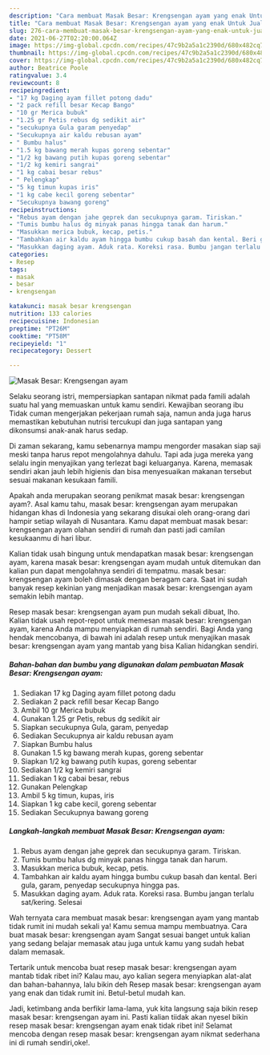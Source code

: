 ```yaml
---
description: "Cara membuat Masak Besar: Krengsengan ayam yang enak Untuk Jualan"
title: "Cara membuat Masak Besar: Krengsengan ayam yang enak Untuk Jualan"
slug: 276-cara-membuat-masak-besar-krengsengan-ayam-yang-enak-untuk-jualan
date: 2021-06-27T02:20:00.064Z
image: https://img-global.cpcdn.com/recipes/47c9b2a5a1c2390d/680x482cq70/masak-besar-krengsengan-ayam-foto-resep-utama.jpg
thumbnail: https://img-global.cpcdn.com/recipes/47c9b2a5a1c2390d/680x482cq70/masak-besar-krengsengan-ayam-foto-resep-utama.jpg
cover: https://img-global.cpcdn.com/recipes/47c9b2a5a1c2390d/680x482cq70/masak-besar-krengsengan-ayam-foto-resep-utama.jpg
author: Beatrice Poole
ratingvalue: 3.4
reviewcount: 8
recipeingredient:
- "17 kg Daging ayam fillet potong dadu"
- "2 pack refill besar Kecap Bango"
- "10 gr Merica bubuk"
- "1.25 gr Petis rebus dg sedikit air"
- "secukupnya Gula garam penyedap"
- "Secukupnya air kaldu rebusan ayam"
- " Bumbu halus"
- "1.5 kg bawang merah kupas goreng sebentar"
- "1/2 kg bawang putih kupas goreng sebentar"
- "1/2 kg kemiri sangrai"
- "1 kg cabai besar rebus"
- " Pelengkap"
- "5 kg timun kupas iris"
- "1 kg cabe kecil goreng sebentar"
- "Secukupnya bawang goreng"
recipeinstructions:
- "Rebus ayam dengan jahe geprek dan secukupnya garam. Tiriskan."
- "Tumis bumbu halus dg minyak panas hingga tanak dan harum."
- "Masukkan merica bubuk, kecap, petis."
- "Tambahkan air kaldu ayam hingga bumbu cukup basah dan kental. Beri gula, garam, penyedap secukupnya hingga pas."
- "Masukkan daging ayam. Aduk rata. Koreksi rasa. Bumbu jangan terlalu sat/kering. Selesai"
categories:
- Resep
tags:
- masak
- besar
- krengsengan

katakunci: masak besar krengsengan 
nutrition: 133 calories
recipecuisine: Indonesian
preptime: "PT26M"
cooktime: "PT58M"
recipeyield: "1"
recipecategory: Dessert

---
```



![Masak Besar: Krengsengan ayam](https://img-global.cpcdn.com/recipes/47c9b2a5a1c2390d/680x482cq70/masak-besar-krengsengan-ayam-foto-resep-utama.jpg)

Selaku seorang istri, mempersiapkan santapan nikmat pada famili adalah suatu hal yang memuaskan untuk kamu sendiri. Kewajiban seorang ibu Tidak cuman mengerjakan pekerjaan rumah saja, namun anda juga harus memastikan kebutuhan nutrisi tercukupi dan juga santapan yang dikonsumsi anak-anak harus sedap.

Di zaman  sekarang, kamu sebenarnya mampu mengorder masakan siap saji meski tanpa harus repot mengolahnya dahulu. Tapi ada juga mereka yang selalu ingin menyajikan yang terlezat bagi keluarganya. Karena, memasak sendiri akan jauh lebih higienis dan bisa menyesuaikan makanan tersebut sesuai makanan kesukaan famili. 



Apakah anda merupakan seorang penikmat masak besar: krengsengan ayam?. Asal kamu tahu, masak besar: krengsengan ayam merupakan hidangan khas di Indonesia yang sekarang disukai oleh orang-orang dari hampir setiap wilayah di Nusantara. Kamu dapat membuat masak besar: krengsengan ayam olahan sendiri di rumah dan pasti jadi camilan kesukaanmu di hari libur.

Kalian tidak usah bingung untuk mendapatkan masak besar: krengsengan ayam, karena masak besar: krengsengan ayam mudah untuk ditemukan dan kalian pun dapat mengolahnya sendiri di tempatmu. masak besar: krengsengan ayam boleh dimasak dengan beragam cara. Saat ini sudah banyak resep kekinian yang menjadikan masak besar: krengsengan ayam semakin lebih mantap.

Resep masak besar: krengsengan ayam pun mudah sekali dibuat, lho. Kalian tidak usah repot-repot untuk memesan masak besar: krengsengan ayam, karena Anda mampu menyiapkan di rumah sendiri. Bagi Anda yang hendak mencobanya, di bawah ini adalah resep untuk menyajikan masak besar: krengsengan ayam yang mantab yang bisa Kalian hidangkan sendiri.

<!--inarticleads1-->

##### Bahan-bahan dan bumbu yang digunakan dalam pembuatan Masak Besar: Krengsengan ayam:

1. Sediakan 17 kg Daging ayam fillet potong dadu
1. Sediakan 2 pack refill besar Kecap Bango
1. Ambil 10 gr Merica bubuk
1. Gunakan 1.25 gr Petis, rebus dg sedikit air
1. Siapkan secukupnya Gula, garam, penyedap
1. Sediakan Secukupnya air kaldu rebusan ayam
1. Siapkan  Bumbu halus
1. Gunakan 1.5 kg bawang merah kupas, goreng sebentar
1. Siapkan 1/2 kg bawang putih kupas, goreng sebentar
1. Sediakan 1/2 kg kemiri sangrai
1. Sediakan 1 kg cabai besar, rebus
1. Gunakan  Pelengkap
1. Ambil 5 kg timun, kupas, iris
1. Siapkan 1 kg cabe kecil, goreng sebentar
1. Sediakan Secukupnya bawang goreng




<!--inarticleads2-->

##### Langkah-langkah membuat Masak Besar: Krengsengan ayam:

1. Rebus ayam dengan jahe geprek dan secukupnya garam. Tiriskan.
1. Tumis bumbu halus dg minyak panas hingga tanak dan harum.
1. Masukkan merica bubuk, kecap, petis.
1. Tambahkan air kaldu ayam hingga bumbu cukup basah dan kental. Beri gula, garam, penyedap secukupnya hingga pas.
1. Masukkan daging ayam. Aduk rata. Koreksi rasa. Bumbu jangan terlalu sat/kering. Selesai




Wah ternyata cara membuat masak besar: krengsengan ayam yang mantab tidak rumit ini mudah sekali ya! Kamu semua mampu membuatnya. Cara buat masak besar: krengsengan ayam Sangat sesuai banget untuk kalian yang sedang belajar memasak atau juga untuk kamu yang sudah hebat dalam memasak.

Tertarik untuk mencoba buat resep masak besar: krengsengan ayam mantab tidak ribet ini? Kalau mau, ayo kalian segera menyiapkan alat-alat dan bahan-bahannya, lalu bikin deh Resep masak besar: krengsengan ayam yang enak dan tidak rumit ini. Betul-betul mudah kan. 

Jadi, ketimbang anda berfikir lama-lama, yuk kita langsung saja bikin resep masak besar: krengsengan ayam ini. Pasti kalian tiidak akan nyesel bikin resep masak besar: krengsengan ayam enak tidak ribet ini! Selamat mencoba dengan resep masak besar: krengsengan ayam nikmat sederhana ini di rumah sendiri,oke!.

